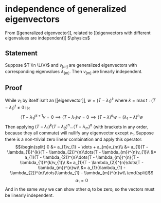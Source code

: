 # independence of generalized eigenvectors
From [[generalized eigenvector]], related to [[eigenvectors with different eigenvalues are independent]]
$\physics$
## Statement
Suppose $T \in \L(V)$ and $v_{[m]}$ are generalized eigenvectors with corresponding eigenvalues $\lambda_{[m]}$. Then $v_{[m]}$ are linearly independent.

## Proof
While $v_{1}$ by itself isn’t an [[eigenvector]], $w = (T - \lambda_{1})^{k}$ where $k = \max t: (T - \lambda_{1})^{t} \ne 0$ is:
$$(T - \lambda_{1})^{k + 1}v = 0 \implies (T - \lambda_{1})w = 0 \implies (T - \lambda)^{n}w = (\lambda_{1}- \lambda)^{n}w$$
Then applying $(T - \lambda_{1})^{k}(T - \lambda_{2})^{n}\dots(T - \lambda_{m})^{n}$ (with brackets in any order, because they all commute) will nullify any eigenvector except $v_{1}$. Suppose there is a non-trivial zero linear combination and apply this operator:
$$\begin{split}
0 &= a_{1}v_{1} + \dots + a_{m}v_{m}\\
&= a_{1}(T - \lambda_{1})^{k}(T - \lambda_{2})^{n}\dots(T - \lambda_{m})^{n}v_{1}\\
&= a_{1}(T - \lambda_{2})^{n}\dots(T - \lambda_{m})^{n}(T - \lambda_{1})^{k}v_{1}\\
&= a_{1}(T - \lambda_{2})^{n}\dots(T - \lambda_{m})^{n}w\\
&= a_{1}(\lambda_{1} - \lambda_{2})^{n}\dots(\lambda_{1} - \lambda_{m})^{n}w\\
\end{split}$$
$$a_{1} = 0$$
And in the same way we can show other $a_{i}$ to be zero, so the vectors must be linearly independent.